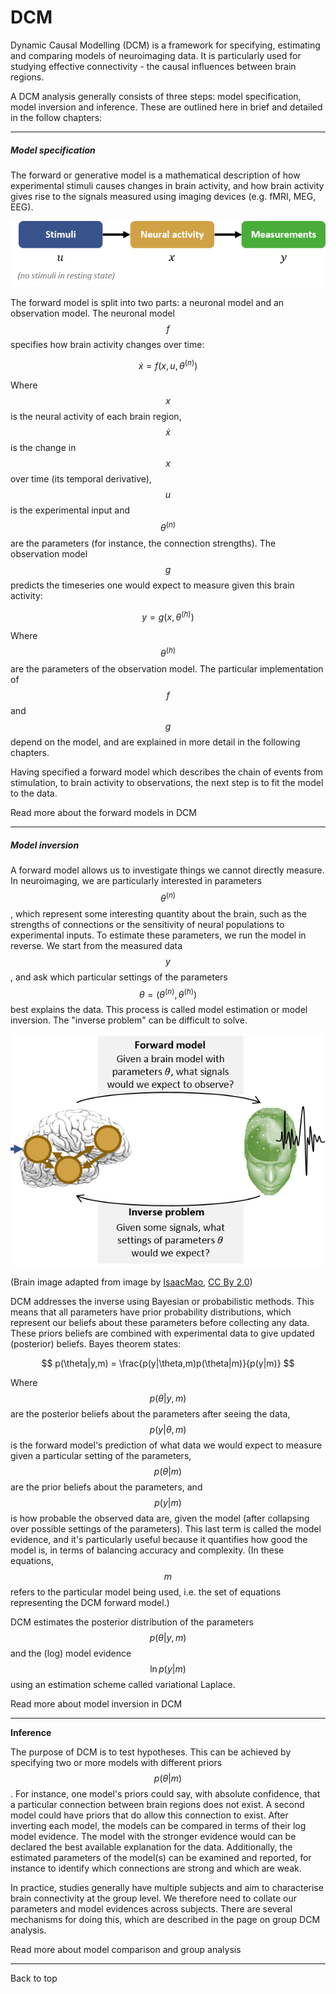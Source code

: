 # DCM

Dynamic Causal Modelling \(DCM\) is a framework for specifying, estimating and comparing models of neuroimaging data. It is particularly used for studying effective connectivity - the causal influences between brain regions.

A DCM analysis generally consists of three steps: model specification, model inversion and inference. These are outlined here in brief and detailed in the follow chapters:

---

##### Model specification

The forward or generative model is a mathematical description of how experimental stimuli causes changes in brain activity, and how brain activity gives rise to the signals measured using imaging devices \(e.g. fMRI, MEG, EEG\).

![](/theory/dcm/stim-neural-observation.png)

The forward model is split into two parts: a neuronal model and an observation model. The neuronal model $$f$$ specifies how brain activity changes over time:


$$
\dot{x}=f(x,u,\theta^{(n)})
$$


Where $$x$$ is the neural activity of each  brain region, $$\dot{x}$$ is the change in $$x$$ over time \(its temporal derivative\), $$u$$ is the experimental input and $$\theta^{(n)}$$ are the parameters \(for instance, the connection strengths\). The observation model $$g$$ predicts the timeseries one would expect to measure given this brain activity:


$$
y = g(x,\theta^{(h)})
$$


Where $$\theta^{(h)}$$ are the parameters of the observation model. The particular implementation of $$f$$ and $$g$$ depend on the model, and are explained in more detail in the following chapters.

Having specified a forward model which describes the chain of events from stimulation, to brain activity to observations, the next step is to fit the model to the data.

Read more about the forward models in DCM

---

##### Model inversion

A forward model allows us to investigate things we cannot directly measure. In neuroimaging, we are particularly interested in  parameters $$\theta^{(n)}$$, which represent some interesting quantity about the brain, such as the strengths of connections or the sensitivity of neural populations to experimental inputs. To estimate these parameters, we run the model in reverse. We start from the measured data $$y$$, and ask which particular settings of the parameters $$\theta=(\theta^{(n)},\theta^{(h)})$$ best explains the data. This process is called model estimation or model inversion. The "inverse problem" can be difficult to solve.

![](/theory/dcm/forward_inverse_problems.png)

\(Brain image adapted from image by [IsaacMao](https://www.flickr.com/photos/isaacmao/19245594/in/photolist-2GD3A-6MaCW8-dmktpf-64zrPn-64zrPt-9UwYi-4AkYYV-84cP5K-sq4RNt-NDMUU-cgJcUs-8bFv9f-dMPrVr-J8bQCu-vKCLx-dcVGb3-645D1o-gayZDq-jypVk8-wTEZDo-xbQUur-5vGNkE-bPewqD-qDbwbV-9UwYp), [CC By 2.0](https://creativecommons.org/licenses/by/2.0/)\)

DCM addresses the inverse using Bayesian or probabilistic methods. This means that all parameters have prior probability distributions, which represent our beliefs about these parameters before collecting any data. These priors beliefs are combined with experimental data to give updated \(posterior\) beliefs. Bayes theorem states:


$$
 p(\theta|y,m) = \frac{p(y|\theta,m)p(\theta|m)}{p(y|m)}
$$


Where $$p(\theta|y,m)$$ are the posterior beliefs about the parameters after seeing the data, $$p(y|\theta,m)$$ is the forward model's prediction of what data we would expect to measure given a particular setting of the parameters, $$p(\theta|m)$$ are the prior beliefs about the parameters, and $$p(y|m)$$ is how probable the observed data are, given the model \(after collapsing over possible settings of the parameters\). This last term is called the model evidence, and it's particularly useful because it quantifies how good the model is, in terms of balancing accuracy and complexity. \(In these equations, $$m$$ refers to the particular model being used, i.e. the set of equations representing the DCM forward model.\)

DCM estimates the posterior distribution of the parameters $$p(\theta|y,m)$$ and the \(log\) model evidence $$\ln{p(y|m)}$$ using an estimation scheme called variational Laplace.

Read more about model inversion in DCM

---

**Inference**

The purpose of DCM is to test hypotheses. This can be achieved by specifying two or more models with different priors $$p(\theta|m)$$. For instance, one model's priors could say, with absolute confidence, that a particular connection between brain regions does not exist. A second model could have priors that do allow this connection to exist. After inverting each model, the models can be compared in terms of their log model evidence. The model with the stronger evidence would can be declared the best available explanation for the data. Additionally, the estimated parameters of the model\(s\) can be examined and reported, for instance to identify which connections are strong and which are weak.

In practice, studies generally have multiple subjects and aim to characterise brain connectivity at the group level. We therefore need to collate our parameters and model evidences across subjects. There are several mechanisms for doing this, which are described in the page on group DCM analysis.

Read more about model comparison and group analysis

---

Back to top

